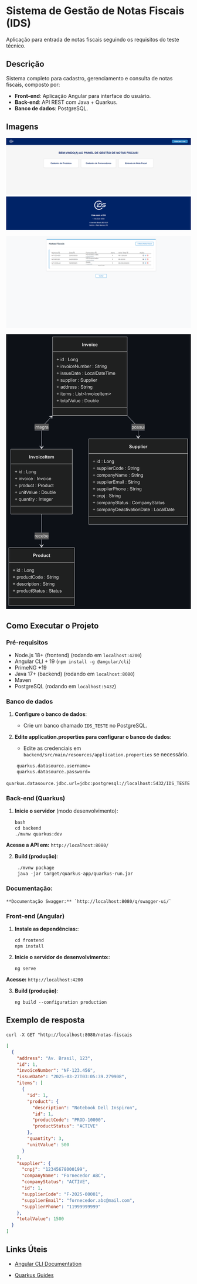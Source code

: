 # Sistema de Gestão de Notas Fiscais (IDS)
Aplicação para entrada de notas fiscais seguindo os requisitos do teste técnico.

##  Descrição
Sistema completo para cadastro, gerenciamento e consulta de notas fiscais, composto por:
- **Front-end**: Aplicação Angular para interface do usuário.
- **Back-end**: API REST com Java + Quarkus.
- **Banco de dados**: PostgreSQL.

## Imagens
![Dashboard](https://github.com/alves-jp/nota-fiscal-app/blob/main/media/dashboard.png?raw=true)

![Painel](https://github.com/alves-jp/nota-fiscal-app/blob/main/media/painel-notas-fiscais.png?raw=true)

![Arquitetura](https://github.com/alves-jp/nota-fiscal-app/blob/main/media/diagrama-backend.png?raw=true)

## Como Executar o Projeto
### **Pré-requisitos**
- Node.js 18+ (frontend) (rodando em `localhost:4200`)
- Angular CLI + 19 (`npm install -g @angular/cli`)
- PrimeNG +19
- Java 17+ (backend) (rodando em `localhost:8080`)
- Maven
- PostgreSQL (rodando em `localhost:5432`)

### Banco de dados
1. **Configure o banco de dados**:
   - Crie um banco chamado `IDS_TESTE` no PostgreSQL.

2. **Edite application.properties para configurar o banco de dados**:
   - Edite as credenciais em `backend/src/main/resources/application.properties` se necessário.
```
    quarkus.datasource.username=
    quarkus.datasource.password=
    quarkus.datasource.jdbc.url=jdbc:postgresql://localhost:5432/IDS_TESTE
```

### **Back-end (Quarkus)**
1. **Inicie o servidor** (modo desenvolvimento):
   ```
   bash
   cd backend
   ./mvnw quarkus:dev
   ```

**Acesse a API em:** `http://localhost:8080/`

2. **Build (produção)**:
   ```
    ./mvnw package
    java -jar target/quarkus-app/quarkus-run.jar
   ```

### **Documentação**:
    **Documentação Swagger:** `http://localhost:8080/q/swagger-ui/`


### **Front-end (Angular)**
1. **Instale as dependências:**:
   ```
   cd frontend
   npm install
   ```

3. **Inicie o servidor de desenvolvimento:**:
   ```
   ng serve
   ```

**Acesse:** `http://localhost:4200`

3. **Build (produção)**:
    ```
   ng build --configuration production
    ```

## Exemplo de resposta
`curl -X GET "http://localhost:8080/notas-fiscais`

```json
[
  {
    "address": "Av. Brasil, 123",
    "id": 1,
    "invoiceNumber": "NF-123.456",
    "issueDate": "2025-03-27T03:05:39.279908",
    "items": [
      {
        "id": 1,
        "product": {
          "description": "Notebook Dell Inspiron",
          "id": 1,
          "productCode": "PROD-10000",
          "productStatus": "ACTIVE"
        },
        "quantity": 3,
        "unitValue": 500
      }
    ],
    "supplier": {
      "cnpj": "12345678000199",
      "companyName": "Fornecedor ABC",
      "companyStatus": "ACTIVE",
      "id": 1,
      "supplierCode": "F-2025-00001",
      "supplierEmail": "fornecedor.abc@mail.com",
      "supplierPhone": "11999999999"
    },
    "totalValue": 1500
  }
]
```

## Links Úteis
- [Angular CLI Documentation](https://angular.dev/tools/cli)
  
- [Quarkus Guides](https://quarkus.io/guides/)
